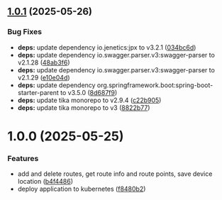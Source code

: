 ## [1.0.1](https://github.com/nicholasM95/head-of-tp-backend/compare/v1.0.0...v1.0.1) (2025-05-26)


### Bug Fixes

* **deps:** update dependency io.jenetics:jpx to v3.2.1 ([034bc6d](https://github.com/nicholasM95/head-of-tp-backend/commit/034bc6d35dce29708cc029eb1fc18e4b9e163a8b))
* **deps:** update dependency io.swagger.parser.v3:swagger-parser to v2.1.28 ([48ab3f6](https://github.com/nicholasM95/head-of-tp-backend/commit/48ab3f68ad5a6223af4e9a0e8295f52540887136))
* **deps:** update dependency io.swagger.parser.v3:swagger-parser to v2.1.29 ([e10e04d](https://github.com/nicholasM95/head-of-tp-backend/commit/e10e04de47200b397a5e5cb86846ef782fb2eb90))
* **deps:** update dependency org.springframework.boot:spring-boot-starter-parent to v3.5.0 ([8d687f9](https://github.com/nicholasM95/head-of-tp-backend/commit/8d687f99870da4b579e88fc64e9b16f9b7f60c36))
* **deps:** update tika monorepo to v2.9.4 ([c22b905](https://github.com/nicholasM95/head-of-tp-backend/commit/c22b905fac930e4624fe3bc124b7de7c18a70ea2))
* **deps:** update tika monorepo to v3 ([8822b77](https://github.com/nicholasM95/head-of-tp-backend/commit/8822b7709709ddedc153b973eaa77d641edb06f8))

# 1.0.0 (2025-05-25)


### Features

* add and delete routes, get route info and route points, save device location ([b4f4486](https://github.com/nicholasM95/head-of-tp-backend/commit/b4f4486e5c5feeb722ef9a82ec7af69511ec71bd))
* deploy application to kubernetes ([f8480b2](https://github.com/nicholasM95/head-of-tp-backend/commit/f8480b2e1d570ca0c7fd700db96050de9c250e58))
